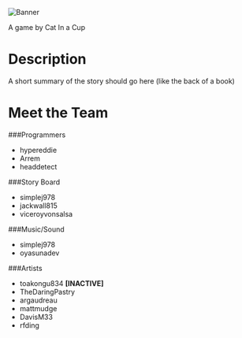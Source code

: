![Banner](https://s3.amazonaws.com/uploads.hipchat.com/16445/422468/ajl6CgPh3mWF83F/Dissonancetitlebanner.png)

A game by Cat In a Cup


Description
=============
A short summary of the story should go here (like the back of a book)

Meet the Team
=============

###Programmers
* hypereddie
* Arrem
* headdetect

###Story Board
* simplej978
* jackwall815
* viceroyvonsalsa

###Music/Sound
* simplej978
* oyasunadev

###Artists
* toakongu834 **[INACTIVE]**
* TheDaringPastry
* argaudreau
* mattmudge
* DavisM33
* rfding
